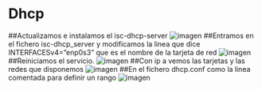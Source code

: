 # Dhcp
##Actualizamos e instalamos el isc-dhcp-server
![imagen](https://github.com/freddy13513/Dhcp/assets/146179724/d1e9a5b7-719e-4f64-a27c-320578aa6699)
##Entramos en el fichero isc-dhcp_server y modificamos la linea que dice INTERFACESv4=”enp0s3” que es el nombre de la tarjeta de red
![imagen](https://github.com/freddy13513/Dhcp/assets/146179724/2fdbdb07-7eb8-45aa-bf92-9f6663232c68)
##Reiniciamos el servicio.
![imagen](https://github.com/freddy13513/Dhcp/assets/146179724/e958c60d-c0b1-4edd-b551-68bbc791081f)
##Con ip a vemos las tarjetas y las redes que disponemos
![imagen](https://github.com/freddy13513/Dhcp/assets/146179724/1845adad-2baf-4a8e-88ba-c6b827bcf3ef)
##En el fichero dhcp.conf  como la linea comentada para definir un rango
![imagen](https://github.com/freddy13513/Dhcp/assets/146179724/e333592e-2041-46da-841f-3e576678d940)




